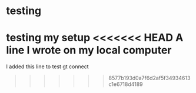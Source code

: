 # testing
testing my setup
<<<<<<< HEAD
A line I wrote on my local computer
=======
I added this line to test gt connect
>>>>>>> 8577b193d0a7f6d2af5f34934613c1e6718d4189
